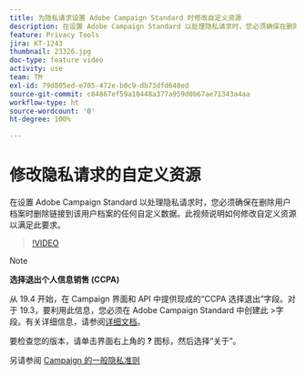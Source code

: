 ```yaml
---
title: 为隐私请求设置 Adobe Campaign Standard 时修改自定义资源
description: 在设置 Adobe Campaign Standard 以处理隐私请求时，您必须确保在删除用户档案时删除链接到该用户档案的任何自定义数据。此视频说明如何修改自定义资源以满足此要求。
feature: Privacy Tools
jira: KT-1243
thumbnail: 23326.jpg
doc-type: feature video
activity: use
team: TM
exl-id: 79d805ed-e705-472e-b0c9-db73dfd648ed
source-git-commit: c84867ef59a10448a377a959d0b67ae71343a4aa
workflow-type: ht
source-wordcount: '0'
ht-degree: 100%

---
```


# 修改隐私请求的自定义资源

在设置 Adobe Campaign Standard 以处理隐私请求时，您必须确保在删除用户档案时删除链接到该用户档案的任何自定义数据。此视频说明如何修改自定义资源以满足此要求。

>[!VIDEO](https://video.tv.adobe.com/v/23326?quality=12&learn=on)

>[!NOTE]
>
>**选择退出个人信息销售 (CCPA)**
>
>从 19.4 开始，在 Campaign 界面和 API 中提供现成的“CCPA 选择退出”字段。对于 19.3，要利用此信息，您必须在 Adobe Campaign Standard 中创建此 >字段。有关详细信息，请参阅[详细文档](https://experienceleague.adobe.com/docs/campaign-standard/using/getting-started/privacy/privacy-requests.html?lang=zh-Hans#privacy-requests)。
>
> 要检查您的版本，请单击界面右上角的 **?** 图标，然后选择“关于”。

另请参阅 [Campaign 的一般隐私准则](https://experienceleague.adobe.com/docs/campaign-classic/using/getting-started/privacy/privacy-management.html?lang=zh-Hans)
